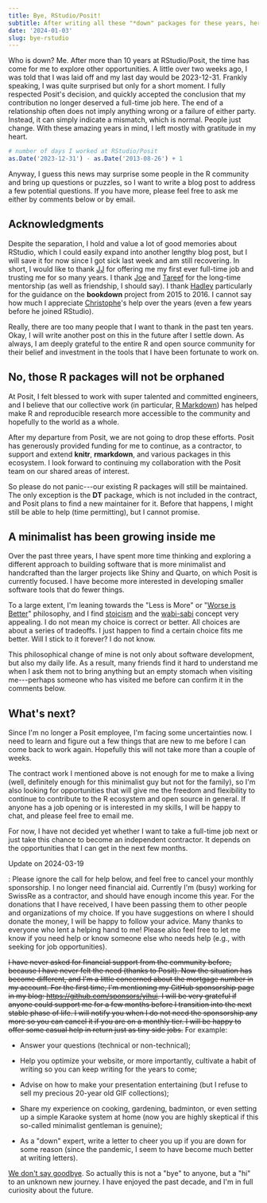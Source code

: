 ```yaml
---
title: Bye, RStudio/Posit!
subtitle: After writing all these "*down" packages for these years, here I am to announce "Yihui-down"
date: '2024-01-03'
slug: bye-rstudio
---
```


Who is down? Me. After more than 10 years at RStudio/Posit, the time has come
for me to explore other opportunities. A little over two weeks ago, I was told
that I was laid off and my last day would be 2023-12-31. Frankly speaking, I was
quite surprised but only for a short moment. I fully respected Posit's decision,
and quickly accepted the conclusion that my contribution no longer deserved a
full-time job here. The end of a relationship often does not imply anything
wrong or a failure of either party. Instead, it can simply indicate a mismatch,
which is normal. People just change. With these amazing years in mind, I left
mostly with gratitude in my heart.

``` r
# number of days I worked at RStudio/Posit
as.Date('2023-12-31') - as.Date('2013-08-26') + 1
```

Anyway, I guess this news may surprise some people in the R community and bring
up questions or puzzles, so I want to write a blog post to address a few
potential questions. If you have more, please feel free to ask me either by
comments below or by email.

## Acknowledgments

Despite the separation, I hold and value a lot of good memories about RStudio,
which I could easily expand into another lengthy blog post, but I will save it
for now since I got sick last week and am still recovering. In short, I would
like to thank [JJ](https://www.linkedin.com/in/jjallaire/) for offering me my
first ever full-time job and trusting me for so many years. I thank
[Joe](https://www.linkedin.com/in/jcheng/) and
[Tareef](https://www.linkedin.com/in/tareefk/) for the long-time mentorship (as
well as friendship, I should say). I thank [Hadley](https://github.com/hadley)
particularly for the guidance on the **bookdown** project from 2015 to 2016. I
cannot say how much I appreciate [Christophe](https://github.com/cderv)'s help
over the years (even a few years before he joined RStudio).

Really, there are too many people that I want to thank in the past ten years.
Okay, I will write another post on this in the future after I settle down. As
always, I am deeply grateful to the entire R and open source community for their
belief and investment in the tools that I have been fortunate to work on.

## No, those R packages will not be orphaned

At Posit, I felt blessed to work with super talented and committed engineers,
and I believe that our collective work (in particular, [R
Markdown](https://bookdown.org/yihui/rmarkdown/)) has helped make R and
reproducible research more accessible to the community and hopefully to the
world as a whole.

After my departure from Posit, we are not going to drop these efforts. Posit has
generously provided funding for me to continue, as a contractor, to support and
extend **knitr**, **rmarkdown**, and various packages in this ecosystem. I look
forward to continuing my collaboration with the Posit team on our shared areas
of interest.

So please do not panic---our existing R packages will still be maintained. The
only exception is the **DT** package, which is not included in the contract, and
Posit plans to find a new maintainer for it. Before that happens, I might still
be able to help (time permitting), but I cannot promise.

## A minimalist has been growing inside me

Over the past three years, I have spent more time thinking and exploring a
different approach to building software that is more minimalist and handcrafted
than the larger projects like Shiny and Quarto, on which Posit is currently
focused. I have become more interested in developing smaller software tools that
do fewer things.

To a large extent, I'm leaning towards the "Less is More" or "[Worse is
Better](https://en.wikipedia.org/wiki/Worse_is_better)" philosophy, and I find
[stoicism](https://en.wikipedia.org/wiki/Stoicism) and the
[wabi-sabi](https://en.wikipedia.org/wiki/Wabi-sabi) concept very appealing. I
do not mean my choice is correct or better. All choices are about a series of
tradeoffs. I just happen to find a certain choice fits me better. Will I stick
to it forever? I do not know.

This philosophical change of mine is not only about software development, but
also my daily life. As a result, many friends find it hard to understand me when
I ask them not to bring anything but an empty stomach when visiting me---perhaps
someone who has visited me before can confirm it in the comments below.

## What's next?

Since I'm no longer a Posit employee, I'm facing some uncertainties now. I need
to learn and figure out a few things that are new to me before I can come back
to work again. Hopefully this will not take more than a couple of weeks.

The contract work I mentioned above is not enough for me to make a living (well,
definitely enough for this minimalist guy but not for the family), so I'm also
looking for opportunities that will give me the freedom and flexibility to
continue to contribute to the R ecosystem and open source in general. If anyone
has a job opening or is interested in my skills, I will be happy to chat, and
please feel free to email me.

For now, I have not decided yet whether I want to take a full-time job next or
just take this chance to become an independent contractor. It depends on the
opportunities that I can get in the next few months.

Update on 2024-03-19

:   Please ignore the call for help below, and feel free to cancel your monthly
    sponsorship. I no longer need financial aid. Currently I'm (busy) working
    for SwissRe as a contractor, and should have enough income this year. For
    the donations that I have received, I have been passing them to other people
    and organizations of my choice. If you have suggestions on where I should
    donate the money, I will be happy to follow your advice. Many thanks to
    everyone who lent a helping hand to me! Please also feel free to let me know
    if you need help or know someone else who needs help (e.g., with seeking for
    job opportunities).

~~I have never asked for financial support from the community before, because I
have never felt the need (thanks to Posit). Now the situation has become
different, and I'm a little concerned about the mortgage number in my account.
For the first time, I'm mentioning my GitHub sponsorship page in my blog:
<https://github.com/sponsors/yihui>. I will be very grateful if anyone could
support me for a few months before I transition into the next stable phase of
life. I will notify you when I do not need the sponsorship any more so you can
cancel it if you are on a monthly tier. I will be happy to offer some casual
help in return just as tiny side jobs.~~ For example:

-   Answer your questions (technical or non-technical);

-   Help you optimize your website, or more importantly, cultivate a habit of
    writing so you can keep writing for the years to come;

-   Advise on how to make your presentation entertaining (but I refuse to sell
    my precious 20-year old GIF collections);

-   Share my experience on cooking, gardening, badminton, or even setting up a
    simple Karaoke system at home (now you are highly skeptical if this
    so-called minimalist gentleman is genuine);

-   As a "down" expert, write a letter to cheer you up if you are down for some
    reason (since the pandemic, I seem to have become much better at writing
    letters).

[We don't say goodbye](https://youtu.be/WdYaGt_sm3Q). So actually this is not a
"bye" to anyone, but a "hi" to an unknown new journey. I have enjoyed the past
decade, and I'm in full curiosity about the future.
